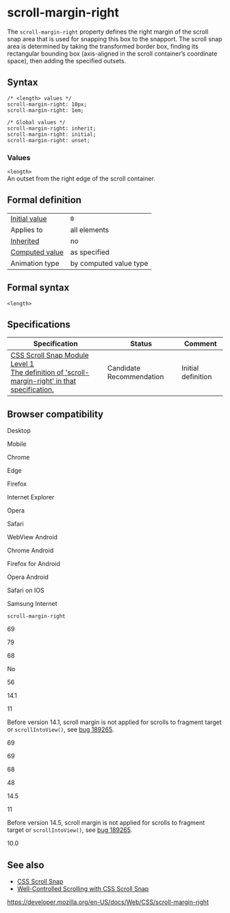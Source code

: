 # scroll-margin-right

The `scroll-margin-right` property defines the right margin of the scroll snap area that is used for snapping this box to the snapport. The scroll snap area is determined by taking the transformed border box, finding its rectangular bounding box (axis-aligned in the scroll container’s coordinate space), then adding the specified outsets.

## Syntax

    /* <length> values */
    scroll-margin-right: 10px;
    scroll-margin-right: 1em;

    /* Global values */
    scroll-margin-right: inherit;
    scroll-margin-right: initial;
    scroll-margin-right: unset;

### Values

`<length>`  
An outset from the right edge of the scroll container.

## Formal definition

<table><tbody><tr class="odd"><td><a href="initial_value">Initial value</a></td><td><code>0</code></td></tr><tr class="even"><td>Applies to</td><td>all elements</td></tr><tr class="odd"><td><a href="inheritance">Inherited</a></td><td>no</td></tr><tr class="even"><td><a href="computed_value">Computed value</a></td><td>as specified</td></tr><tr class="odd"><td>Animation type</td><td>by computed value type</td></tr></tbody></table>

## Formal syntax

    <length>

## Specifications

<table><thead><tr class="header"><th>Specification</th><th>Status</th><th>Comment</th></tr></thead><tbody><tr class="odd"><td><a href="https://drafts.csswg.org/css-scroll-snap-1/#propdef-scroll-margin-right">CSS Scroll Snap Module Level 1<br />
<span class="small">The definition of 'scroll-margin-right' in that specification.</span></a></td><td><span class="spec-cr">Candidate Recommendation</span></td><td>Initial definition</td></tr></tbody></table>

## Browser compatibility

Desktop

Mobile

Chrome

Edge

Firefox

Internet Explorer

Opera

Safari

WebView Android

Chrome Android

Firefox for Android

Opera Android

Safari on IOS

Samsung Internet

`scroll-margin-right`

69

79

68

No

56

14.1

11

Before version 14.1, scroll margin is not applied for scrolls to fragment target or `scrollIntoView()`, see [bug 189265](https://webkit.org/b/189265).

69

69

68

48

14.5

11

Before version 14.5, scroll margin is not applied for scrolls to fragment target or `scrollIntoView()`, see [bug 189265](https://webkit.org/b/189265).

10.0

## See also

- [CSS Scroll Snap](css_scroll_snap)
- [Well-Controlled Scrolling with CSS Scroll Snap](https://developers.google.com/web/updates/2018/07/css-scroll-snap)

<a href="https://developer.mozilla.org/en-US/docs/Web/CSS/scroll-margin-right" class="_attribution-link">https://developer.mozilla.org/en-US/docs/Web/CSS/scroll-margin-right</a>
